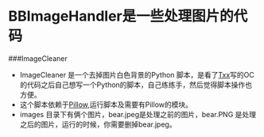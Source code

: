 # BBImageHandler是一些处理图片的代码
###ImageCleaner
* ImageCleaner 是一个去掉图片白色背景的Python 脚本，是看了[Txx](http://mp.weixin.qq.com/s?__biz=MzIwMTYzMzcwOQ==&mid=2650948447&idx=1&sn=7718c3c319ec05df74ce7d68535665d3&scene=1&srcid=0908Z3m2QPZAsElkXaXIMe4W#rd)写的OC的代码之后自己想写一个Python的脚本，自己练练手，然后觉得脚本操作也方便。
* 这个脚本依赖于[Pillow](https://pillow.readthedocs.io/en/3.3.x/),运行脚本及需要有Pillow的模块。
* images 目录下有俩个图片，bear.jpeg是处理之前的图片，bear.PNG 是处理之后的图片，运行的时候，你需要删掉bear.jpeg。
